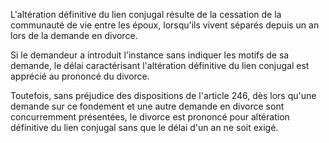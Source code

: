 L'altération définitive du lien conjugal résulte de la cessation de la communauté de vie entre les époux, lorsqu'ils vivent séparés depuis un an lors de la demande en divorce. 


Si le demandeur a introduit l'instance sans indiquer les motifs de sa demande, le délai caractérisant l'altération définitive du lien conjugal est apprécié au prononcé du divorce.   

  
Toutefois, sans préjudice des dispositions de l'article 246, dès lors qu'une demande sur ce fondement et une autre demande en divorce sont concurremment présentées, le divorce est prononcé pour altération définitive du lien conjugal sans que le délai d'un an ne soit exigé.

